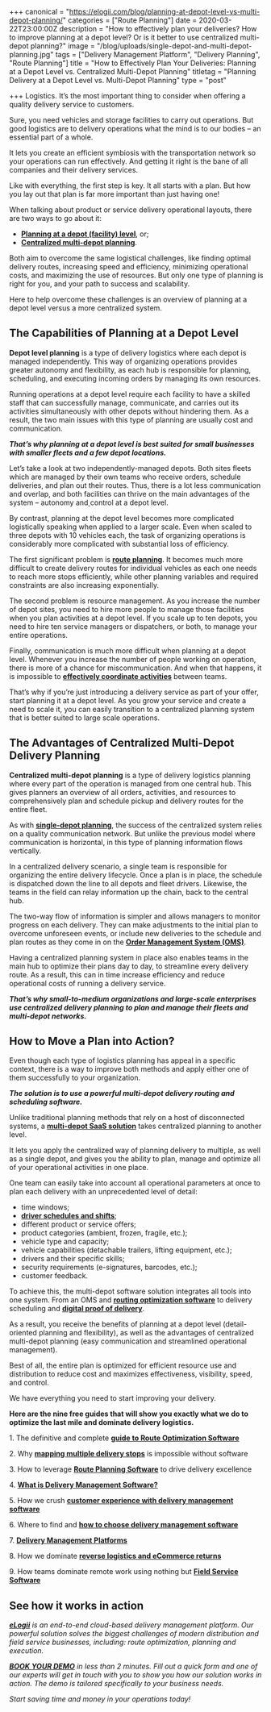 +++
canonical = "https://elogii.com/blog/planning-at-depot-level-vs-multi-depot-planning/"
categories = ["Route Planning"]
date = 2020-03-22T23:00:00Z
description = "How to effectively plan your deliveries? How to improve planning at a depot level? Or is it better to use centralized multi-depot planning?"
image = "/blog/uploads/single-depot-and-multi-depot-planning.jpg"
tags = ["Delivery Management Platform", "Delivery Planning", "Route Planning"]
title = "How to Effectively Plan Your Deliveries: Planning at a Depot Level vs. Centralized Multi-Depot Planning"
titletag = "Planning Delivery at a Depot Level vs. Multi-Depot Planning"
type = "post"

+++
Logistics. It’s the most important thing to consider when offering a quality delivery service to customers.

Sure, you need vehicles and storage facilities to carry out operations. But good logistics are to delivery operations what the mind is to our bodies – an essential part of a whole.

It lets you create an efficient symbiosis with the transportation network so your operations can run effectively. And getting it right is the bane of all companies and their delivery services.

Like with everything, the first step is key. It all starts with a plan. But how you lay out that plan is far more important than just having one!

When talking about product or service delivery operational layouts, there are two ways to go about it:

* [**Planning at a depot (facility) level**](https://elogii.com/capabilities/single-depot), or;
* [**Centralized multi-depot planning**](https://elogii.com/capabilities/multi-depot).

Both aim to overcome the same logistical challenges, like finding optimal delivery routes, increasing speed and efficiency, minimizing operational costs, and maximizing the use of resources. But only one type of planning is right for you, and your path to success and scalability.

Here to help overcome these challenges is an overview of planning at a depot level versus a more centralized system.

## The Capabilities of Planning at a Depot Level

**Depot level planning** is a type of delivery logistics where each depot is managed independently. This way of organizing operations provides greater autonomy and flexibility, as each hub is responsible for planning, scheduling, and executing incoming orders by managing its own resources.

Running operations at a depot level require each facility to have a skilled staff that can successfully manage, communicate, and carries out its activities simultaneously with other depots without hindering them. As a result, the two main issues with this type of planning are usually cost and communication.

**_That’s why planning at a depot level is best suited for small businesses with smaller fleets and a few depot locations._**

Let’s take a look at two independently-managed depots. Both sites fleets which are managed by their own teams who receive orders, schedule deliveries, and plan out their routes. Thus, there is a lot less communication and overlap, and both facilities can thrive on the main advantages of the system – autonomy and[ ](https://elogii.com/capabilities/flexible-tasks)control at a depot level.

By contrast, planning at the depot level becomes more complicated logistically speaking when applied to a larger scale. Even when scaled to three depots with 10 vehicles each, the task of organizing operations is considerably more complicated with substantial loss of efficiency.

The first significant problem is [**route planning**](https://elogii.com/capabilities/route-optimisation). It becomes much more difficult to create delivery routes for individual vehicles as each one needs to reach more stops efficiently, while other planning variables and required constraints are also increasing exponentially.

The second problem is resource management. As you increase the number of depot sites, you need to hire more people to manage those facilities when you plan activities at a depot level. If you scale up to ten depots, you need to hire ten service managers or dispatchers, or both, to manage your entire operations.

Finally, communication is much more difficult when planning at a depot level. Whenever you increase the number of people working on operation, there is more of a chance for miscommunication. And when that happens, it is impossible to [**effectively coordinate activities**](https://elogii.com/capabilities/user-management) between teams.

That’s why if you’re just introducing a delivery service as part of your offer, start planning it at a depot level. As you grow your service and create a need to scale it, you can easily transition to a centralized planning system that is better suited to large scale operations.

## The Advantages of Centralized Multi-Depot Delivery Planning

**Centralized multi-depot planning** is a type of delivery logistics planning where every part of the operation is managed from one central hub. This gives planners an overview of all orders, activities, and resources to comprehensively plan and schedule pickup and delivery routes for the entire fleet.

As with [**single-depot planning**](https://elogii.com/capabilities/single-depot), the success of the centralized system relies on a quality communication network. But unlike the previous model where communication is horizontal, in this type of planning information flows vertically.

In a centralized delivery scenario, a single team is responsible for organizing the entire delivery lifecycle. Once a plan is in place, the schedule is dispatched down the line to all depots and fleet drivers. Likewise, the teams in the field can relay information up the chain, back to the central hub.

The two-way flow of information is simpler and allows managers to monitor progress on each delivery. They can make adjustments to the initial plan to overcome unforeseen events, or include new deliveries to the schedule and plan routes as they come in on the [**Order Management System (OMS)**](https://www.investopedia.com/terms/o/oms.asp).

Having a centralized planning system in place also enables teams in the main hub to optimize their plans day to day, to streamline every delivery route. As a result, this can in time increase efficiency and reduce operational costs of running a delivery service.

**_That’s why small-to-medium organizations and large-scale enterprises use centralized delivery planning to plan and manage their fleets and multi-depot networks._**

## How to Move a Plan into Action?

Even though each type of logistics planning has appeal in a specific context, there is a way to improve both methods and apply either one of them successfully to your organization.

**_The solution is to use a powerful multi-depot delivery routing and scheduling software._**

Unlike traditional planning methods that rely on a host of disconnected systems, a [**multi-depot SaaS solution**](https://elogii.com/capabilities/multi-depot) takes centralized planning to another level.

It lets you apply the centralized way of planning delivery to multiple, as well as a single depot, and gives you the ability to plan, manage and optimize all of your operational activities in one place.

One team can easily take into account all operational parameters at once to plan each delivery with an unprecedented level of detail:

* time windows;
* [**driver schedules and shifts**](https://elogii.com/capabilities/driver-management);
* different product or service offers;
* product categories (ambient, frozen, fragile, etc.);
* vehicle type and capacity;
* vehicle capabilities (detachable trailers, lifting equipment, etc.);
* drivers and their specific skills;
* security requirements (e-signatures, barcodes, etc.);
* customer feedback.

To achieve this, the multi-depot software solution integrates all tools into one system. From an OMS and [**routing optimization software**](https://elogii.com/capabilities/route-optimisation) to delivery scheduling and [**digital proof of delivery**](https://elogii.com/capabilities/digital-pod).

As a result, you receive the benefits of planning at a depot level (detail-oriented planning and flexibility), as well as the advantages of centralized multi-depot planning (easy communication and streamlined operational management).

Best of all, the entire plan is optimized for efficient resource use and distribution to reduce cost and maximizes effectiveness, visibility, speed, and control.

We have everything you need to start improving your delivery.

**Here are the nine free guides that will show you exactly what we do to optimize the last mile and dominate delivery logistics.**

1\. The definitive and complete [**guide to Route Optimization Software**](https://elogii.com/blog/guide-to-route-optimization-software/ "guide to route optimization software")

2\. Why [**mapping multiple delivery stops**](https://elogii.com/blog/mapping-multiple-delivery-stops/ "mapping multiple delivery stops") is impossible without software

3\. How to leverage [**Route Planning Software**](https://elogii.com/blog/how-route-planning-software-improves-delivery/ "route planning software") to drive delivery excellence

4\. [**What is Delivery Management Software?**](https://elogii.com/blog/what-is-delivery-management-software/ "what is delivery management software")

5\. How we crush [**customer experience with delivery management software**](https://elogii.com/blog/delivery-management-software-and-customer-experience/ "customer experience and delivery management software")

6\. Where to find and [**how to choose delivery management software**](https://elogii.com/blog/how-to-choose-delivery-management-software/ "how to choose delivery management software")

7\. [**Delivery Management Platforms**](https://elogii.com/blog/delivery-management-platforms/ "delivery management platforms")

8\. How we dominate [**reverse logistics and eCommerce returns**](https://elogii.com/blog/reverse-logistics-and-ecommerce-returns/ "reverse logistics and ecommerce returns")

9\. How teams dominate remote work using nothing but [**Field Service Software**](https://elogii.com/blog/how-do-you-successfully-manage-your-field-service-using-software/ "field service software")

## See how it works in action

[**_eLogii_**](https://elogii.com/) _is an end-to-end cloud-based delivery management platform. Our powerful solution solves the biggest challenges of modern distribution and field service businesses, including: route optimization, planning and execution._

[**_BOOK YOUR DEMO_**](https://elogii.com/book-demo) _in less than 2 minutes. Fill out a quick form and one of our experts will get in touch with you to show you how our solution works in action. The demo is tailored specifically to your business needs._

_Start saving time and money in your operations today!_